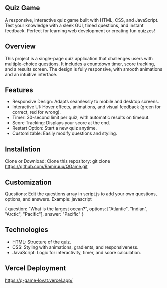 ## Quiz Game
A responsive, interactive quiz game built with HTML, CSS, and JavaScript. Test your knowledge with a sleek GUI, timed questions, and instant feedback. Perfect for learning web development or creating fun quizzes!

## Overview
This project is a single-page quiz application that challenges users with multiple-choice questions. It includes a countdown timer, score tracking, and a results screen. The design is fully responsive, with smooth animations and an intuitive interface.

## Features
<ul>
    <li>Responsive Design: Adapts seamlessly to mobile and desktop screens.</li>
    <li>Interactive UI: Hover effects, animations, and visual feedback (green for correct, red for wrong).</li>
    <li>Timer: 30-second limit per quiz, with automatic results on timeout.</li>
    <li>Score Tracking: Displays your score at the end.</li>
    <li>Restart Option: Start a new quiz anytime.</li>
    <li>Customizable: Easily modify questions and styling.</li>
</ul>

## Installation
Clone or Download:
Clone this repository: git clone https://github.com/Ramiruuu/QGame.git

## Customization
Questions: Edit the questions array in script.js to add your own questions, options, and answers. Example:
javascript

{
    question: "What is the largest ocean?",
    options: ["Atlantic", "Indian", "Arctic", "Pacific"],
    answer: "Pacific"
}

## Technologies
<ul>
    <li>HTML: Structure of the quiz.</li>
    <li>CSS: Styling with animations, gradients, and responsiveness.</li>
    <li>JavaScript: Logic for interactivity, timer, and score calculation.</li>
</ul>

## Vercel Deployment
https://q-game-lovat.vercel.app/